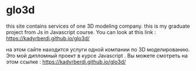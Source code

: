 # glo3d
this site contains services of one 3D modeling company.
this is my graduate project from Js in Javascript course. You can look at this link : https://kadyrberdi.github.io/glo3d/

на этом сайте находится услуги одной компании по 3D моделированию.
Это мой дипломный проект в курсе Javascript . Вы можете смотреть на этом ссылке : https://kadyrberdi.github.io/glo3d/
